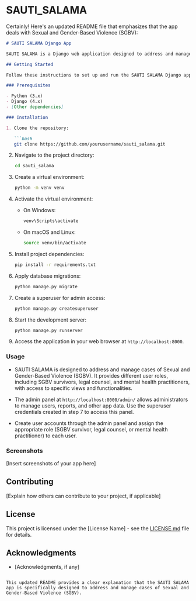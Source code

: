 # SAUTI_SALAMA

Certainly! Here's an updated README file that emphasizes that the app deals with Sexual and Gender-Based Violence (SGBV):

```markdown
# SAUTI SALAMA Django App

SAUTI SALAMA is a Django web application designed to address and manage cases of Sexual and Gender-Based Violence (SGBV). The app provides a platform for reporting SGBV incidents, accessing legal counsel, and connecting with mental health practitioners.

## Getting Started

Follow these instructions to set up and run the SAUTI SALAMA Django app on your local machine for development and testing purposes.

### Prerequisites

- Python (3.x)
- Django (4.x)
- [Other dependencies]

### Installation

1. Clone the repository:

   ```bash
   git clone https://github.com/yourusername/sauti_salama.git
   ```

2. Navigate to the project directory:

   ```bash
   cd sauti_salama
   ```

3. Create a virtual environment:

   ```bash
   python -m venv venv
   ```

4. Activate the virtual environment:

   - On Windows:

     ```bash
     venv\Scripts\activate
     ```

   - On macOS and Linux:

     ```bash
     source venv/bin/activate
     ```

5. Install project dependencies:

   ```bash
   pip install -r requirements.txt
   ```

6. Apply database migrations:

   ```bash
   python manage.py migrate
   ```

7. Create a superuser for admin access:

   ```bash
   python manage.py createsuperuser
   ```

8. Start the development server:

   ```bash
   python manage.py runserver
   ```

9. Access the application in your web browser at `http://localhost:8000`.

### Usage

- SAUTI SALAMA is designed to address and manage cases of Sexual and Gender-Based Violence (SGBV). It provides different user roles, including SGBV survivors, legal counsel, and mental health practitioners, with access to specific views and functionalities.

- The admin panel at `http://localhost:8000/admin/` allows administrators to manage users, reports, and other app data. Use the superuser credentials created in step 7 to access this panel.

- Create user accounts through the admin panel and assign the appropriate role (SGBV survivor, legal counsel, or mental health practitioner) to each user.

### Screenshots

[Insert screenshots of your app here]

## Contributing

[Explain how others can contribute to your project, if applicable]

## License

This project is licensed under the [License Name] - see the [LICENSE.md](LICENSE.md) file for details.

## Acknowledgments

- [Acknowledgments, if any]

```

This updated README provides a clear explanation that the SAUTI SALAMA app is specifically designed to address and manage cases of Sexual and Gender-Based Violence (SGBV).

